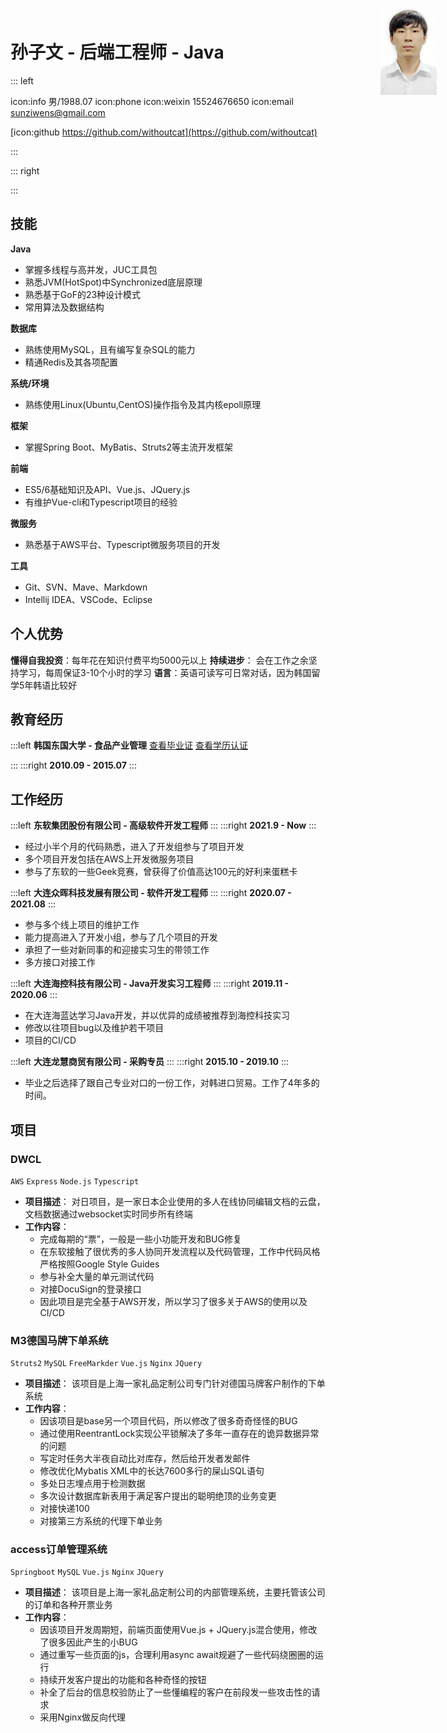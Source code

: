 <img src="https://github.com/withoutcat/img/blob/main/70x100%E9%95%BF%E6%96%B9%E5%BD%A2%E6%AF%94%E4%BE%8B.jpg?raw=true" style="position:absolute;width:90px;top: 40px;right: 50px;">

# 孙子文 - 后端工程师 - Java

::: left

icon:info 男/1988.07
icon:phone icon:weixin 15524676650
icon:email sunziwens@gmail.com

[icon:github https://github.com/withoutcat](https://github.com/withoutcat)

:::

::: right

:::

## 技能
**Java**
- 掌握多线程与高并发，JUC工具包
- 熟悉JVM(HotSpot)中Synchronized底层原理
- 熟悉基于GoF的23种设计模式
- 常用算法及数据结构
  

**数据库**
- 熟练使用MySQL，且有编写复杂SQL的能力
- 精通Redis及其各项配置
  

**系统/环境**
- 熟练使用Linux(Ubuntu,CentOS)操作指令及其内核epoll原理
  

**框架**
- 掌握Spring Boot、MyBatis、Struts2等主流开发框架
  

**前端**
- ES5/6基础知识及API、Vue.js、JQuery.js
- 有维护Vue-cli和Typescript项目的经验
  

**微服务**
- 熟悉基于AWS平台、Typescript微服务项目的开发
  

**工具**
- Git、SVN、Mave、Markdown
- Intellij IDEA、VSCode、Eclipse

## 个人优势
**懂得自我投资**：每年花在知识付费平均5000元以上
**持续进步**： 会在工作之余坚持学习，每周保证3-10个小时的学习
**语言**：英语可读写可日常对话，因为韩国留学5年韩语比较好

## 教育经历
:::left
**韩国东国大学 - 食品产业管理**
[查看毕业证](https://s6.jpg.cm/2022/01/16/LFtgaX.jpg)
[查看学历认证](https://s6.jpg.cm/2022/01/16/LFt0dD.jpg)


:::
:::right
**2010.09 - 2015.07**
:::




## 工作经历


:::left
**东软集团股份有限公司  - 高级软件开发工程师**
:::
:::right
**2021.9 - Now**
:::

- 经过小半个月的代码熟悉，进入了开发组参与了项目开发
- 多个项目开发包括在AWS上开发微服务项目
- 参与了东软的一些Geek竞赛，曾获得了价值高达100元的好利来蛋糕卡


:::left
**大连众晖科技发展有限公司  - 软件开发工程师**
:::
:::right
**2020.07 - 2021.08**
:::

- 参与多个线上项目的维护工作
- 能力提高进入了开发小组，参与了几个项目的开发
- 承担了一些对新同事的和迎接实习生的带领工作
- 多方接口对接工作


:::left
**大连海控科技有限公司  - Java开发实习工程师**
:::
:::right
**2019.11 - 2020.06**
:::

- 在大连海蓝达学习Java开发，并以优异的成绩被推荐到海控科技实习
- 修改以往项目bug以及维护若干项目
- 项目的CI/CD


:::left
**大连龙慧商贸有限公司  - 采购专员**
:::
:::right
**2015.10 - 2019.10**
:::

- 毕业之后选择了跟自己专业对口的一份工作，对韩进口贸易。工作了4年多的时间。







## 项目
### DWCL
`AWS` `Express` `Node.js` `Typescript` 

- **项目描述**：
	对日项目，是一家日本企业使用的多人在线协同编辑文档的云盘，文档数据通过websocket实时同步所有终端
- **工作内容**：
  - 完成每期的“票”，一般是一些小功能开发和BUG修复
  - 在东软接触了很优秀的多人协同开发流程以及代码管理，工作中代码风格严格按照Google Style Guides
  - 参与补全大量的单元测试代码
  - 对接DocuSign的登录接口
  - 因此项目是完全基于AWS开发，所以学习了很多关于AWS的使用以及CI/CD




### M3德国马牌下单系统
`Struts2` `MySQL` `FreeMarkder` `Vue.js` `Nginx` `JQuery`

- **项目描述**：
	该项目是上海一家礼品定制公司专门针对德国马牌客户制作的下单系统
- **工作内容**：
  - 因该项目是base另一个项目代码，所以修改了很多奇奇怪怪的BUG
  - 通过使用ReentrantLock实现公平锁解决了多年一直存在的诡异数据异常的问题
  - 写定时任务大半夜自动比对库存，然后给开发者发邮件
  - 修改优化Mybatis XML中的长达7600多行的屎山SQL语句
  - 多处日志埋点用于检测数据
  - 多次设计数据库新表用于满足客户提出的聪明绝顶的业务变更
  - 对接快递100
  - 对接第三方系统的代理下单业务

### access订单管理系统
`Springboot` `MySQL` `Vue.js` `Nginx` `JQuery`

- **项目描述**：
	该项目是上海一家礼品定制公司的内部管理系统，主要托管该公司的订单和各种开票业务
- **工作内容**：
  - 因该项目开发周期短，前端页面使用Vue.js + JQuery.js混合使用，修改了很多因此产生的小BUG
  - 通过重写一些页面的js，合理利用async await规避了一些代码绕圈圈的运行
  - 持续开发客户提出的功能和各种奇怪的按钮
  - 补全了后台的信息校验防止了一些懂编程的客户在前段发一些攻击性的请求
  - 采用Nginx做反向代理